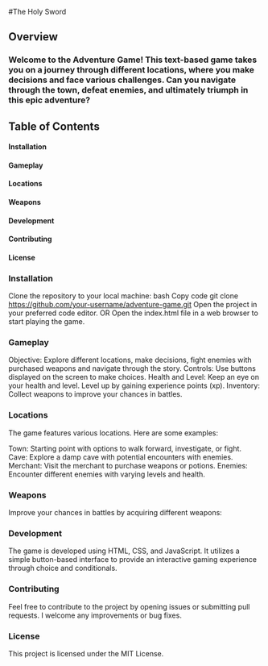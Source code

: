 #The Holy Sword
## Overview
### Welcome to the Adventure Game! This text-based game takes you on a journey through different locations, where you make decisions and face various challenges. Can you navigate through the town, defeat enemies, and ultimately triumph in this epic adventure?

## Table of Contents
#### Installation
#### Gameplay
#### Locations
#### Weapons
#### Development
#### Contributing
#### License

### Installation
Clone the repository to your local machine:
bash
Copy code
git clone https://github.com/your-username/adventure-game.git
Open the project in your preferred code editor.
OR
Open the index.html file in a web browser to start playing the game.

### Gameplay
Objective: Explore different locations, make decisions, fight enemies with purchased weapons and navigate through the story.
Controls: Use buttons displayed on the screen to make choices.
Health and Level: Keep an eye on your health and level. Level up by gaining experience points (xp).
Inventory: Collect weapons to improve your chances in battles.

### Locations
The game features various locations. Here are some examples:

Town: Starting point with options to walk forward, investigate, or fight.
Cave: Explore a damp cave with potential encounters with enemies.
Merchant: Visit the merchant to purchase weapons or potions.
Enemies: Encounter different enemies with varying levels and health.

### Weapons
Improve your chances in battles by acquiring different weapons:

### Development
The game is developed using HTML, CSS, and JavaScript. It utilizes a simple button-based interface to provide an interactive gaming experience through choice and conditionals.

### Contributing
Feel free to contribute to the project by opening issues or submitting pull requests. I welcome any improvements or bug fixes.

### License
This project is licensed under the MIT License.
